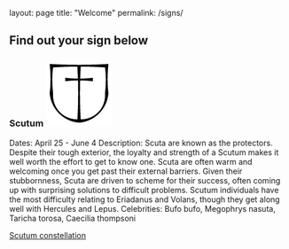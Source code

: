 layout: page
title: "Welcome"
permalink: /signs/

## Find out your sign below

### Scutum ![Scutum sign](https://github.com/rdtarvin/amphibioscope/blob/master/constellations/Scutum_sign.png)
Dates: April 25 - June 4
Description: Scuta are known as the protectors. Despite their tough exterior, the loyalty and strength of a Scutum makes it well worth the effort to get to know one. Scuta are often warm and welcoming once you get past their external barriers. Given their stubbornness, Scuta are driven to scheme for their success, often coming up with surprising solutions to difficult problems. Scutum individuals have the most difficulty relating to Eriadanus and Volans, though they get along well with Hercules and Lepus.
Celebrities: Bufo bufo, Megophrys nasuta, Taricha torosa, Caecilia thompsoni

[Scutum constellation](https://github.com/rdtarvin/amphibioscope/blob/master/constellations/Scutum.gif)
